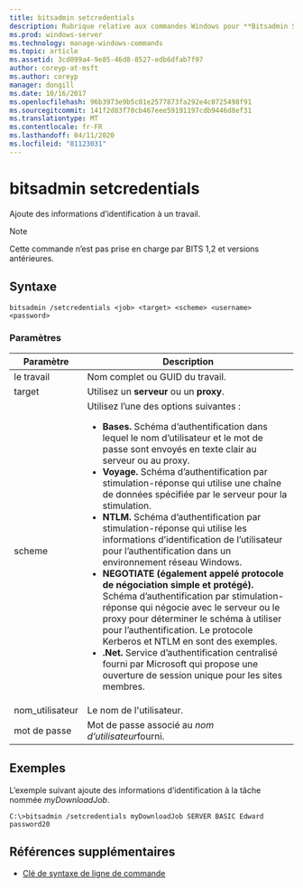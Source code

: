 ```yaml
---
title: bitsadmin setcredentials
description: Rubrique relative aux commandes Windows pour **Bitsadmin SetCredentials**, qui ajoute des informations d’identification à un travail.
ms.prod: windows-server
ms.technology: manage-windows-commands
ms.topic: article
ms.assetid: 3cd099a4-9e85-46d8-8527-edb6dfab7f97
author: coreyp-at-msft
ms.author: coreyp
manager: dongill
ms.date: 10/16/2017
ms.openlocfilehash: 96b3973e9b5c01e2577873fa292e4c0725498f91
ms.sourcegitcommit: 141f2d83f70cb467eee59191197cdb9446d8ef31
ms.translationtype: MT
ms.contentlocale: fr-FR
ms.lasthandoff: 04/11/2020
ms.locfileid: "81123031"
---
```

# <a name="bitsadmin-setcredentials"></a>bitsadmin setcredentials

Ajoute des informations d’identification à un travail.

> [!NOTE]
> Cette commande n’est pas prise en charge par BITS 1,2 et versions antérieures.

## <a name="syntax"></a>Syntaxe

```
bitsadmin /setcredentials <job> <target> <scheme> <username> <password>
```

### <a name="parameters"></a>Paramètres

| Paramètre | Description |
| -------------- | -------------- |
| le travail | Nom complet ou GUID du travail. |
| target | Utilisez un **serveur** ou un **proxy**. |
| scheme | Utilisez l’une des options suivantes :<ul><li>**Bases.** Schéma d’authentification dans lequel le nom d’utilisateur et le mot de passe sont envoyés en texte clair au serveur ou au proxy.</li><li>**Voyage.** Schéma d’authentification par stimulation-réponse qui utilise une chaîne de données spécifiée par le serveur pour la stimulation.</li><li>**NTLM.** Schéma d’authentification par stimulation-réponse qui utilise les informations d’identification de l’utilisateur pour l’authentification dans un environnement réseau Windows.</li><li>**NEGOTIATE (également appelé protocole de négociation simple et protégé).** Schéma d’authentification par stimulation-réponse qui négocie avec le serveur ou le proxy pour déterminer le schéma à utiliser pour l’authentification. Le protocole Kerberos et NTLM en sont des exemples.</li><li>**.Net.** Service d’authentification centralisé fourni par Microsoft qui propose une ouverture de session unique pour les sites membres.</li></ul> |
| nom_utilisateur | Le nom de l'utilisateur. |
| mot de passe | Mot de passe associé au *nom d’utilisateur*fourni. |

## <a name="examples"></a>Exemples

L’exemple suivant ajoute des informations d’identification à la tâche nommée *myDownloadJob*.

```
C:\>bitsadmin /setcredentials myDownloadJob SERVER BASIC Edward password20
```

## <a name="additional-references"></a>Références supplémentaires

- [Clé de syntaxe de ligne de commande](command-line-syntax-key.md)